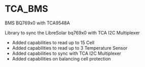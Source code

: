 # TCA_BMS
BMS BQ769x0 with TCA9548A

Library to sync the LibreSolar bq769x0 with TCA I2C Multiplexer

* Added capabilities to read up to 15 Cell
* Added capabilities to read up to 3 Temperature Sensor
* Added capabilities to sync with TCA I2C Multiplexer
* Added capabilities on balancing cell protection
